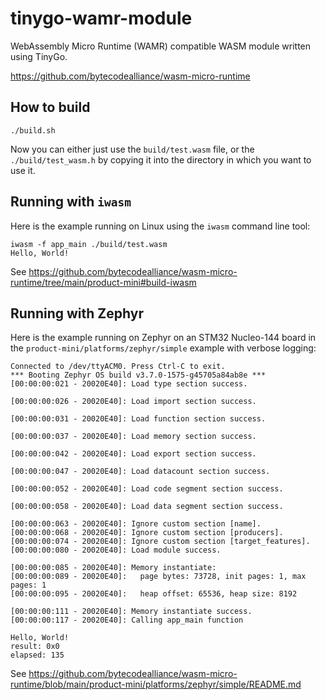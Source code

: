 # tinygo-wamr-module

WebAssembly Micro Runtime (WAMR) compatible WASM module written using TinyGo.

https://github.com/bytecodealliance/wasm-micro-runtime

## How to build

```shell
./build.sh
```

Now you can either just use the `build/test.wasm` file, or the `./build/test_wasm.h` by copying it into the directory in which you want to use it.


## Running with `iwasm`

Here is the example running on Linux using the `iwasm` command line tool:

```shell
iwasm -f app_main ./build/test.wasm 
Hello, World!
```

See https://github.com/bytecodealliance/wasm-micro-runtime/tree/main/product-mini#build-iwasm


## Running with Zephyr

Here is the example running on Zephyr on an STM32 Nucleo-144 board in the `product-mini/platforms/zephyr/simple` example with verbose logging:

```shell
Connected to /dev/ttyACM0. Press Ctrl-C to exit.
*** Booting Zephyr OS build v3.7.0-1575-g45705a84ab8e ***
[00:00:00:021 - 20020E40]: Load type section success.

[00:00:00:026 - 20020E40]: Load import section success.

[00:00:00:031 - 20020E40]: Load function section success.

[00:00:00:037 - 20020E40]: Load memory section success.

[00:00:00:042 - 20020E40]: Load export section success.

[00:00:00:047 - 20020E40]: Load datacount section success.

[00:00:00:052 - 20020E40]: Load code segment section success.

[00:00:00:058 - 20020E40]: Load data segment section success.

[00:00:00:063 - 20020E40]: Ignore custom section [name].
[00:00:00:068 - 20020E40]: Ignore custom section [producers].
[00:00:00:074 - 20020E40]: Ignore custom section [target_features].
[00:00:00:080 - 20020E40]: Load module success.

[00:00:00:085 - 20020E40]: Memory instantiate:
[00:00:00:089 - 20020E40]:   page bytes: 73728, init pages: 1, max pages: 1
[00:00:00:095 - 20020E40]:   heap offset: 65536, heap size: 8192

[00:00:00:111 - 20020E40]: Memory instantiate success.
[00:00:00:117 - 20020E40]: Calling app_main function

Hello, World!
result: 0x0
elapsed: 135
```

See https://github.com/bytecodealliance/wasm-micro-runtime/blob/main/product-mini/platforms/zephyr/simple/README.md
